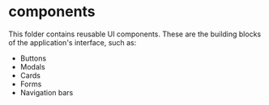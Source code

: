 # components
This folder contains reusable UI components. These are the building blocks of the application's interface, such as:

- Buttons
- Modals
- Cards
- Forms
- Navigation bars
